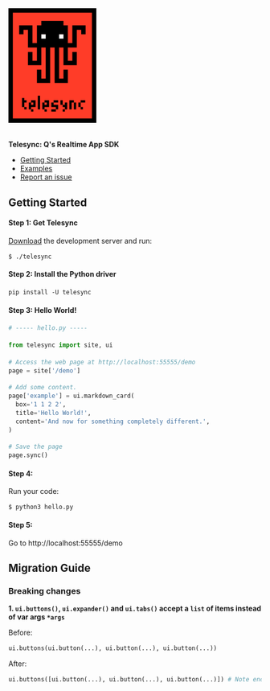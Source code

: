 <div><img width="175" src="assets/telesync.png"/></div><br/>

**Telesync: Q's Realtime App SDK**

- [Getting Started](#getting-started)
- [Examples](https://github.com/h2oai/telesync/tree/master/py/examples)
- [Report an issue](https://github.com/h2oai/q/issues)

## Getting Started

#### Step 1: Get Telesync

[Download](https://github.com/h2oai/telesync/releases) the development server and run:

```
$ ./telesync
```

#### Step 2: Install the Python driver

```
pip install -U telesync
```

#### Step 3: Hello World!

```python
# ----- hello.py -----

from telesync import site, ui

# Access the web page at http://localhost:55555/demo
page = site['/demo']

# Add some content.
page['example'] = ui.markdown_card(
  box='1 1 2 2',
  title='Hello World!',
  content='And now for something completely different.',
)

# Save the page
page.sync()
```

#### Step 4:

Run your code:

```
$ python3 hello.py
```

#### Step 5:

Go to http://localhost:55555/demo

## Migration Guide

### Breaking changes

**1. `ui.buttons()`, `ui.expander()` and `ui.tabs()` accept a `list` of items instead of var args `*args`**

Before:
```py
ui.buttons(ui.button(...), ui.button(...), ui.button(...))
```

After:
```py
ui.buttons([ui.button(...), ui.button(...), ui.button(...)]) # Note enclosing [ ]
```
